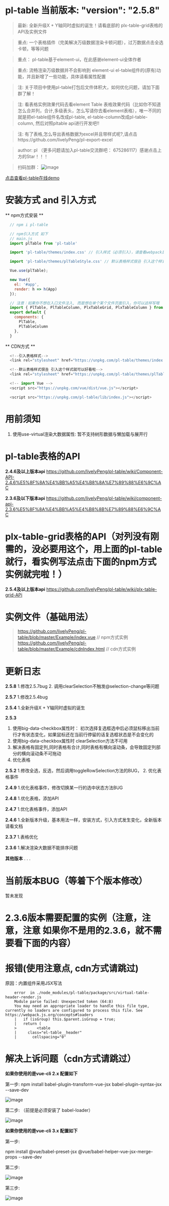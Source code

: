 # pl-table  当前版本: "version": "2.5.8"
> 最新: 全新升级X + Y轴同时虚拟的诞生！请看底部的 plx-table-grid表格的API及实例文件

> 重点: 一个表格插件（完美解决万级数据渲染卡顿问题），过万数据点击全选卡顿，等等问题

> 重点： pl-table基于element-ui，在此感谢element-ui全体作者

> 重点:  流畅渲染万级数据并不会影响到 element-ui el-table组件的(原有)功能，并且新增了一些功能，具体请看属性配置

> 注:  关于项目中使用pl-table打包后文件体积大，如何优化问题，请加下面群了解！

> 注: 看表格实例效果代码去看element Table 表格效果代码（比如你不知道怎么合并列，合计,多级表头，怎么写请你去看element表格），唯一不同的就是把el-table组件名改成pl-table, el-table-column改成pl-table-column, 然后对照pltable api进行开发吧!!

> 注: 有了表格,怎么导出表格数据为excel并且带样式呢?,请点击https://github.com/livelyPeng/pl-export-excel

> author: pl （更多问题请加入pl-table交流群吧： 675286117）感谢点击上方的Star！！！

> 扫码加群： ![image](https://livelypeng.github.io/pl-table/assets/plTableCode.png)

[点击查看pl-table在线demo](https://livelypeng.github.io/pl-table/pl-dist/index.html)

# 安装方式 and 引入方式
  ** npm方式安装 **
``` javascript
  // npm i pl-table

  // npm引入方式 如下
  // main.js
  import plTable from 'pl-table'

  import 'pl-table/themes/index.css' // 引入样式（必须引入)，请查看webpack是否配置了url-loader对woff，ttf文件的引用,不配置会报错哦

  import 'pl-table/themes/plTableStyle.css' // 默认表格样式很丑 引入这个样式就可以好看啦（如果你不喜欢这个样式，就不要引入，不引入就跟ele表格样式一样）

  Vue.use(plTable);

  new Vue({
    el: '#app',
    render: h => h(App)
  });

  // 注意：如果你不想在入口文件注入, 而是想在单个某个文件页面引入，你可以这样写哦
  import { PlTable, PlTableColumn, PlxTableGrid, PlxTableColumn } from 'pl-table';
  export default {
    components: {
      PlTable,
      PlTableColumn
    },
  }
```

  ** CDN方式 **
``` javascript
  <!--引入表格样式-->
  <link rel="stylesheet" href="https://unpkg.com/pl-table/themes/index.css">

  <!--默认表格样式很丑 引入这个样式就可以好看啦-->
  <link rel="stylesheet" href="https://unpkg.com/pl-table/themes/plTableStyle.css">

  <!-- import Vue -->
  <script src="https://unpkg.com/vue/dist/vue.js"></script>

  <script src="https://unpkg.com/pl-table/lib/index.js"></script>
```


# 用前须知
   1. 使用use-virtual渲染大数据属性: 暂不支持树形数据与懒加载与展开行

# pl-table表格的API
 **2.4.6及以上版本api**
  https://github.com/livelyPeng/pl-table/wiki/Component-API-2.4.6%E5%8F%8A%E4%BB%A5%E4%B8%8A%E7%89%88%E6%9C%AC

 **2.3.6及以下版本api**
  https://github.com/livelyPeng/pl-table/wiki/component-api-2.3.6%E5%8F%8A%E4%BB%A5%E4%B8%8B%E7%89%88%E6%9C%AC

# plx-table-grid表格的API（对列没有刚需的，没必要用这个，用上面的pl-table就行，看实例写法点击下面的npm方式实例就完啦！）
 **2.5.4及以上版本api**
 https://github.com/livelyPeng/pl-table/wiki/plx-table-grid-APi

# 实例文件（基础用法）
>  https://github.com/livelyPeng/pl-table/blob/master/Example/index.vue // npm方式实例
>  https://github.com/livelyPeng/pl-table/blob/master/Example/cdnIndex.html  // cdn方式实例


# 更新日志
**2.5.8**
1.修改2.5.7bug
2. 调用clearSelection不触发@selection-change等问题

**2.5.7**
1.修改2.5.4bug

**2.5.4**
1.全新升级X + Y轴同时虚拟的诞生

**2.5.3**
1. 使用big-data-checkbox属性时： 初次选择复选框选中后必须鼠标移出当前行才有状态变化，如果鼠标还在当前行停留的话复选框状态是不会变化的
2. 使用big-data-checkbox属性时  clearSelection方法不可用
3. 解决表格有固定列,同时表格有合计,同时表格有横向滚动条，会导致固定列部分的横向滚动条不可拖动
4. 优化表格

**2.5.2**
1.修改全选，反选，然后调用toggleRowSelection方法的BUG，
2. 优化表格事件

**2.4.9**
1.优化表格事件，修改切换某一行的选中状态方法BUG

**2.4.8**
1.优化表格，添加API

**2.4.7**
 1.优化表格事件，添加API

 **2.4.6**
 1.全新版本升级，基本用法一样，安装方式，引入方式发生变化，全新版本请看文档

 **2.3.7**
 1.表格优化

 **2.3.6**
 1.解决渲染大数据不能排序问题

 **其他版本**
 .
 .
 .

# 当前版本BUG（等着下个版本修改）
 暂未发现

 # 2.3.6版本需要配置的实例（注意，注意，注意 如果你不是用的2.3.6，就不需要看下面的内容）
 # 报错(使用注意点, cdn方式请跳过)
  原因：内置组件采用JSX写法
```shell
    error  in ./node_modules/pl-table/package/src/virtual-table-header-render.js
    Module parse failed: Unexpected token (64:8)
    You may need an appropriate loader to handle this file type, currently no loaders are configured to process this file. See https://webpack.js.org/concepts#loaders
    |   if (isGroup) this.$parent.isGroup = true;
    |   return (
    >         <table
    |     class="el-table__header"
    |       cellspacing="0"
```

# 解决上诉问题（cdn方式请跳过）
   **如果你使用的是vue-cli 2.x  配置如下**

   第一步:
   npm install babel-plugin-transform-vue-jsx babel-plugin-syntax-jsx --save-dev

   ![image](https://livelypeng.github.io/pl-table/assets/method2.png)

   第二步: （前提是必须安装了 babel-loader）

   ![image](https://livelypeng.github.io/pl-table/assets/method.png)


   **如果你使用的是vue-cli 3.x  配置如下**

   第一步:

   npm install @vue/babel-preset-jsx @vue/babel-helper-vue-jsx-merge-props --save-dev

   第二步:

   ![image](https://livelypeng.github.io/pl-table/assets/vue3method3.png)

   第三步:

   ![image](https://livelypeng.github.io/pl-table/assets/vue3method2.png)

